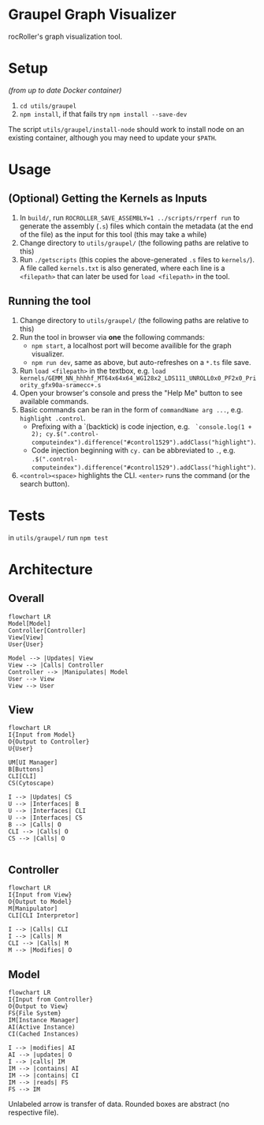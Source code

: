 # Graupel Graph Visualizer

rocRoller's graph visualization tool.

# Setup

*(from up to date Docker container)*

1. `cd utils/graupel`
1. `npm install`, if that fails try `npm install --save-dev`

The script `utils/graupel/install-node` should work to install node on an existing container, although you may need to update your `$PATH`.

# Usage

## (Optional) Getting the Kernels as Inputs

1. In `build/`, run `ROCROLLER_SAVE_ASSEMBLY=1 ../scripts/rrperf run` to generate the assembly (`.s`) files which contain the metadata (at the end of the file) as the input for this tool (this may take a while)
1. Change directory to `utils/graupel/` (the following paths are relative to this)
1. Run `./getscripts` (this copies the above-generated `.s` files to `kernels/`). A file called `kernels.txt` is also generated, where each line is a `<filepath>` that can later be used for `load <filepath>` in the tool.

## Running the tool

1. Change directory to `utils/graupel/` (the following paths are relative to this)
1. Run the tool in browser via **one** the following commands:
   - `npm start`, a localhost port will become availible for the graph visualizer.
   - `npm run dev`, same as above, but auto-refreshes on a `*.ts` file save.
1. Run `load <filepath>` in the textbox, e.g. `load kernels/GEMM_NN_hhhhf_MT64x64x64_WG128x2_LDS111_UNROLL0x0_PF2x0_Priority_gfx90a-sramecc+.s`
1. Open your browser's console and press the "Help Me" button to see available commands.
1. Basic commands can be ran in the form of `commandName arg ...`, e.g. `highlight .control`.
   - Prefixing with a \`(backtick) is code injection, e.g. `` `console.log(1 + 2); cy.$(".control-computeindex").difference("#control1529").addClass("highlight")``.
   - Code injection beginning with `cy.` can be abbreviated to `.`, e.g. `.$(".control-computeindex").difference("#control1529").addClass("highlight")`.
1. `<control><space>` highlights the CLI. `<enter>` runs the command (or the search button).

# Tests

in `utils/graupel/` run `npm test`

# Architecture

## Overall

```mermaid
flowchart LR
Model[Model]
Controller[Controller]
View[View]
User{User}

Model --> |Updates| View
View --> |Calls| Controller
Controller --> |Manipulates| Model
User --> View
View --> User
```

## View

```mermaid
flowchart LR
I{Input from Model}
O{Output to Controller}
U{User}

UM[UI Manager]
B[Buttons]
CLI[CLI]
CS(Cytoscape)

I --> |Updates| CS
U --> |Interfaces| B
U --> |Interfaces| CLI
U --> |Interfaces| CS
B --> |Calls| O
CLI --> |Calls| O
CS --> |Calls| O


```

## Controller

```mermaid
flowchart LR
I{Input from View}
O{Output to Model}
M[Manipulator]
CLI[CLI Interpretor]

I --> |Calls| CLI
I --> |Calls| M
CLI --> |Calls| M
M --> |Modifies| O
```

## Model

```mermaid
flowchart LR
I{Input from Controller}
O{Output to View}
FS{File System}
IM[Instance Manager]
AI(Active Instance)
CI(Cached Instances)

I --> |modifies| AI
AI --> |updates| O
I --> |calls| IM
IM --> |contains| AI
IM --> |contains| CI
IM --> |reads| FS
FS --> IM

```

Unlabeled arrow is transfer of data.
Rounded boxes are abstract (no respective file).
